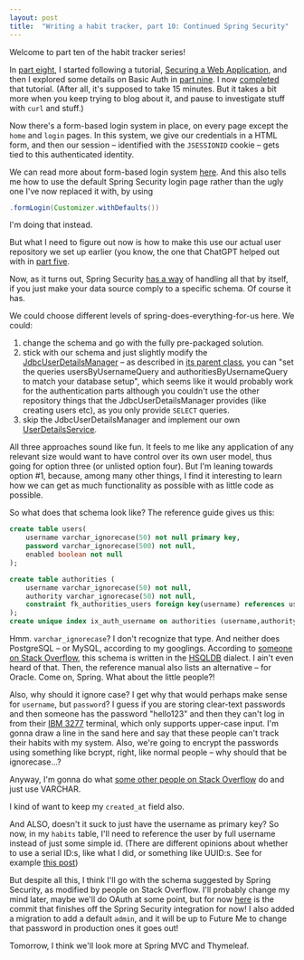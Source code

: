 ```yaml
---
layout: post
title:  "Writing a habit tracker, part 10: Continued Spring Security"
---
```

Welcome to part ten of the habit tracker series!

In [part eight](/2023/01/08/habit-tracker-serving-some-web.html), I started following a tutorial, [Securing a Web Application](https://spring.io/guides/gs/securing-web/), and then I explored some details on Basic Auth in [part nine](/2023/01/09/habit-tracker-securing-things.html). I now [completed](https://github.com/skagedal/hahabit/commit/c968ce4d2c5e839444a9b77a8435a963e01eceab) that tutorial. (After all, it's supposed to take 15 minutes. But it takes a bit more when you keep trying to blog about it, and pause to investigate stuff with `curl` and stuff.) 

Now there's a form-based login system in place, on every page except the `home` and `login` pages.  In this system, we give our credentials in a HTML form, and then our session – identified with the `JSESSIONID` cookie – gets tied to this authenticated identity.

We can read more about form-based login system [here](https://docs.spring.io/spring-security/reference/servlet/authentication/passwords/form.html). And this also tells me how to use the default Spring Security login page rather than the ugly one I've now replaced it with, by using 

```java
.formLogin(Customizer.withDefaults())
```

I'm doing that instead. 

But what I need to figure out now is how to make this use our actual user repository we set up earlier (you know, the one that ChatGPT helped out with in [part five](/2023/01/05/habit-tracker-repository.html).

Now, as it turns out, Spring Security [has a way](https://docs.spring.io/spring-security/reference/servlet/authentication/passwords/jdbc.html) of handling all that by itself, if you just make your data source comply to a specific schema. Of course it has. 

We could choose different levels of spring-does-everything-for-us here. We could:

1. change the schema and go with the fully pre-packaged solution.
2. stick with our schema and just slightly modify the [JdbcUserDetailsManager](https://docs.spring.io/spring-security/site/docs/current/api/org/springframework/security/provisioning/JdbcUserDetailsManager.html) – as described in [its parent class](https://docs.spring.io/spring-security/site/docs/current/api/org/springframework/security/core/userdetails/jdbc/JdbcDaoImpl.html),  you can "set the queries usersByUsernameQuery and authoritiesByUsernameQuery to match your database setup", which seems like it would probably work for the authentication parts although you couldn't use the other repository things that the JdbcUserDetailsManager provides (like creating users etc), as you only provide `SELECT` queries.
3. skip the JdbcUserDetailsManager and implement our own [UserDetailsService](https://docs.spring.io/spring-security/site/docs/current/api/org/springframework/security/core/userdetails/UserDetailsService.html).

All three approaches sound like fun. It feels to me like any application of any relevant size would want to have control over its own user model, thus going for option three (or unlisted option four). But I'm leaning towards option #1, because, among many other things, I find it interesting to learn how we can get as much functionality as possible with as little code as possible. 

So what does that schema look like? The reference guide gives us this:

```sql
create table users(
	username varchar_ignorecase(50) not null primary key,
	password varchar_ignorecase(500) not null,
	enabled boolean not null
);

create table authorities (
	username varchar_ignorecase(50) not null,
	authority varchar_ignorecase(50) not null,
	constraint fk_authorities_users foreign key(username) references users(username)
);
create unique index ix_auth_username on authorities (username,authority);
```

Hmm. `varchar_ignorecase`? I don't recognize that type. And neither does PostgreSQL – or MySQL, according to my googlings. According to [someone on Stack Overflow](https://stackoverflow.com/questions/24174884/spring-security-jdbc-authentication-default-schema-error-when-using-postgresql#comment67340998_24199925), this schema is written in the [HSQLDB](https://hsqldb.org/) dialect. I ain't even heard of that. Then, the reference manual also lists an alternative – for Oracle. Come on, Spring. What about the little people?!

Also, why should it ignore case? I get why that would perhaps make sense for `username`, but `password`? I guess if you are storing clear-text passwords and then someone has the password "hello123" and then they can't log in from their [IBM 3277](https://en.wikipedia.org/wiki/IBM_3270#3277) terminal, which only supports upper-case input. I'm gonna draw a line in the sand here and say that these people can't track their habits with my system. Also, we're going to encrypt the passwords using something like bcrypt, right, like normal people – why should that be ignorecase...?      

Anyway, I'm gonna do what [some other people on Stack Overflow](https://stackoverflow.com/a/67769694/1132101) do and just use VARCHAR. 

I kind of want to keep my `created_at` field also. 

And ALSO, doesn't it suck to just have the username as primary key? So now, in my `habits` table, I'll need to reference the user by full username instead of just some simple id.  (There are different opinions about whether to use a serial ID:s, like what I did, or something like UUID:s. See for example [this post](https://www.cybertec-postgresql.com/en/uuid-serial-or-identity-columns-for-postgresql-auto-generated-primary-keys/))

But despite all this, I think I'll go with the schema suggested by Spring Security, as modified by people on Stack Overflow. I'll probably change my mind later, maybe we'll do OAuth at some point, but for now [here](https://github.com/skagedal/hahabit/commit/4cf93f322a560b7cea88ebe37929108e6011fb29) is the commit that finishes off the Spring Security integration for now! I also added a migration to add a default `admin`, and it will be up to Future Me to change that password in production ones it goes out!

Tomorrow, I think we'll look more at Spring MVC and Thymeleaf. 